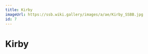 ```yaml
---
title: Kirby
imageUrl: https://ssb.wiki.gallery/images/a/ae/Kirby_SSBB.jpg
id: 7
---
```


# Kirby
  